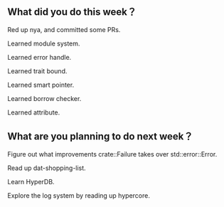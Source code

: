 ## What did you do this week？
Red up nya, and committed some PRs.

Learned module system.

Learned error handle.

Learned trait bound.

Learned smart pointer.

Learned borrow checker.

Learned attribute.    

## What are you planning to do next week？
Figure out what improvements crate::Failure takes over std::error::Error.

Read up dat-shopping-list.

Learn HyperDB.

Explore the log system by reading up hypercore.